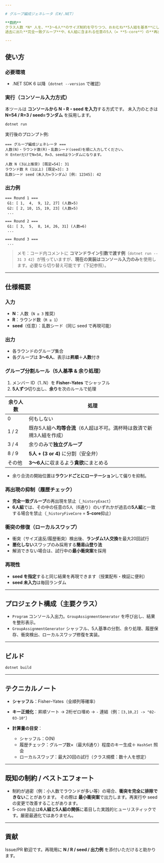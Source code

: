 ```yaml
---

# グループ編成ジェネレータ（C#/.NET）

**目的**
クラス人数 *N* 人を、**3〜6人**のサイズ制約を守りつつ、おおむね**5人組を基本**にして **R ラウンド**ぶんグルーピングします。
過去に出た**完全一致グループ**や、6人組に含まれる任意の5人（= **5-core**）の**再出現を抑制**するロジックを備えています。衝突が残る場合は**ローカルスワップ**で修復を試み、解消できなければ**最小衝突案**で前進します（ベストエフォート）。

---
```


## 使い方

### 必要環境

* .NET SDK 6 以降（`dotnet --version` で確認）

### 実行（コンソール入力方式）

本ツールは **コンソールから N・R・seed を入力**する方式です。
未入力のときは **N=54 / R=3 / seed=ランダム** を採用します。

```bash
dotnet run
```

実行後のプロンプト例:

```
=== グループ編成ジェネレータ ===
人数(N)・ラウンド数(R)・乱数シード(seed)を順に入力してください。
※ EnterだけでN=54, R=3、seedはランダムになります。

人数 N (3以上推奨) [既定=54]: 31
ラウンド数 R (1以上) [既定=3]: 3
乱数シード seed（未入力=ランダム）[例: 12345]: 42
```

### 出力例

```
=== Round 1 ===
 G1: [ 1,  4,  9, 12, 27] (人数=5)
 G2: [ 2, 10, 15, 19, 23] (人数=5)
 ...
 
=== Round 2 ===
 G1: [ 3,  5,  8, 14, 26, 31] (人数=6)
 ...

=== Round 3 ===
 ...
```

> メモ：コード内コメントに **コマンドライン引数で渡す例**（`dotnet run -- 31 3 42`）が残っていますが、**現在の実装はコンソール入力のみ**を使用します。必要なら切り替え可能です（下記参照）。

---

## 仕様概要

### 入力

* **N**：人数（`N ≥ 3` 推奨）
* **R**：ラウンド数（`R ≥ 1`）
* **seed**（任意）：乱数シード（同じ seed で再現可能）

### 出力

* 各ラウンドのグループ集合
* 各グループは **3〜6人**、表示は**昇順**＋**人数**付き

### グループ分割ルール（5人基準 & 余り処理）

1. メンバー ID（1..N）を **Fisher–Yates** でシャッフル
2. **5人ずつ**切り出し、**余り**を次のルールで処理

| 余り人数  | 処理                                     |
| ----- | -------------------------------------- |
| 0     | 何もしない                                  |
| 1 / 2 | 既存5人組へ**均等合流**（6人超は不可。満杯時は救済で新規3人組を作成） |
| 3 / 4 | 余りのみで**独立グループ**                        |
| 8 / 9 | **5人 + (3 or 4)** に分割（安全弁）             |
| その他   | **3〜6人**に収まるよう**貪欲**にまとめる              |

* 余り合流の開始位置は**ラウンドごとにローテーション**して偏りを抑制。

### 再出現の抑制（履歴チェック）

* **完全一致グループ**の再出現を禁止（`_historyExact`）
* **6人組**では、その中の任意の5人（6通り）のいずれかが過去の**5人組**と一致する場合を禁止（`_historyFiveCore` = **5-core**抑止）

### 衝突の修復（ローカルスワップ）

* 衝突（サイズ違反/履歴衝突）検出後、**ランダム1人交換**を最大20回試行
* **悪化しない**スワップのみ採用する**簡易山登り法**
* 解消できない場合は、試行中の**最小衝突案**を採用

### 再現性

* **seed を指定**すると同じ結果を再現できます（授業配布・検証に便利）
* **seed 未入力**は毎回ランダム

---

## プロジェクト構成（主要クラス）

* `Program`
  コンソール入出力。`GroupAssignmentGenerator` を呼び出し、結果を整形表示。
* `GroupAssignmentGenerator`
  シャッフル、5人基準の分割、余り処理、履歴保存、衝突検出、ローカルスワップ修復を実装。

---

## ビルド

```bash
dotnet build
```

---

## テクニカルノート

* **シャッフル**：Fisher–Yates（全順列等確率）
* **キー正規化**：昇順ソート → 2桁ゼロ埋め → `-` 連結（例：`[3,10,2] -> "02-03-10"`）
* **計算量の目安**：

  * シャッフル：O(N)
  * 履歴チェック：グループ数×（最大6通り）程度のキー生成＋ `HashSet` 照会
  * ローカルスワップ：最大20回の試行（クラス規模：数十人を想定）

---

## 既知の制約 / ベストエフォート

* 制約が過密（例：小人数でラウンドが多い等）の場合、**衝突を完全に排除できない**ことがあります。
  その際は **最小衝突案**で出力します。再実行や seed の変更で改善することがあります。
* 5-core 抑止は**6人組と5人組の関係**に着目した実践的ヒューリスティックです。厳密最適化ではありません。

---

## 貢献

Issue/PR 歓迎です。再現用に **N / R / seed / 出力例** を添付いただけると助かります。
